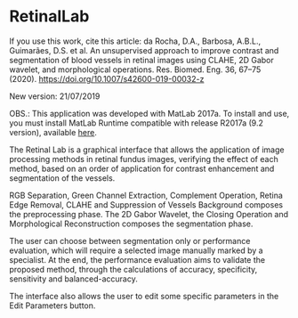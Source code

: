 # RetinalLab

If you use this work, cite this article:
da Rocha, D.A., Barbosa, A.B.L., Guimarães, D.S. et al. An unsupervised approach to improve contrast and segmentation of blood vessels in retinal images using CLAHE, 2D Gabor wavelet, and morphological operations. Res. Biomed. Eng. 36, 67–75 (2020). https://doi.org/10.1007/s42600-019-00032-z

New version: 21/07/2019

OBS.: This application was developed with MatLab 2017a. To install and use, you must install MatLab Runtime compatible with release R2017a (9.2 version), available [here](https://www.mathworks.com/products/compiler/matlab-runtime.html).

The Retinal Lab is a graphical interface that allows the application of image processing methods in retinal fundus images, verifying the effect of each method, based on an order of application for contrast enhancement and segmentation of the vessels.

RGB Separation, Green Channel Extraction, Complement Operation, Retina Edge Removal, CLAHE and Suppression of Vessels Background composes the preprocessing phase. The 2D Gabor Wavelet, the Closing Operation and Morphological Reconstruction composes the segmentation phase.

The user can choose between segmentation only or performance evaluation, which will require a selected image manually marked by a specialist. At the end, the performance evaluation aims to validate the proposed method, through the calculations of accuracy, specificity, sensitivity and balanced-accuracy.

The interface also allows the user to edit some specific parameters in the Edit Parameters button.
